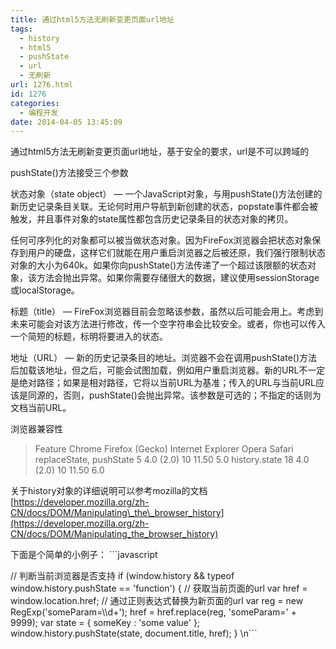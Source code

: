 ```yaml
---
title: 通过html5方法无刷新变更页面url地址
tags:
  - history
  - html5
  - pushState
  - url
  - 无刷新
url: 1276.html
id: 1276
categories:
  - 编程开发
date: 2014-04-05 13:45:09
---
```


通过html5方法无刷新变更页面url地址，基于安全的要求，url是不可以跨域的  

pushState()方法接受三个参数  

状态对象（state object） — 一个JavaScript对象，与用pushState()方法创建的新历史记录条目关联。无论何时用户导航到新创建的状态，popstate事件都会被触发，并且事件对象的state属性都包含历史记录条目的状态对象的拷贝。  

任何可序列化的对象都可以被当做状态对象。因为FireFox浏览器会把状态对象保存到用户的硬盘，这样它们就能在用户重启浏览器之后被还原，我们强行限制状态对象的大小为640k。如果你向pushState()方法传递了一个超过该限额的状态对象，该方法会抛出异常。如果你需要存储很大的数据，建议使用sessionStorage或localStorage。  

标题（title） — FireFox浏览器目前会忽略该参数，虽然以后可能会用上。考虑到未来可能会对该方法进行修改，传一个空字符串会比较安全。或者，你也可以传入一个简短的标题，标明将要进入的状态。  

地址（URL） — 新的历史记录条目的地址。浏览器不会在调用pushState()方法后加载该地址，但之后，可能会试图加载，例如用户重启浏览器。新的URL不一定是绝对路径；如果是相对路径，它将以当前URL为基准；传入的URL与当前URL应该是同源的，否则，pushState()会抛出异常。该参数是可选的；不指定的话则为文档当前URL。  

浏览器兼容性

> Feature Chrome Firefox (Gecko) Internet Explorer Opera Safari replaceState, pushState 5 4.0 (2.0) 10 11.50 5.0 history.state 18 4.0 (2.0) 10 11.50 6.0

关于history对象的详细说明可以参考mozilla的文档 [https://developer.mozilla.org/zh-CN/docs/DOM/Manipulating\_the\_browser_history](https://developer.mozilla.org/zh-CN/docs/DOM/Manipulating_the_browser_history)  

下面是个简单的小例子： ```javascript  

// 判断当前浏览器是否支持 if (window.history && typeof window.history.pushState == 'function') { // 获取当前页面的url var href = window.location.href; // 通过正则表达式替换为新页面的url var reg = new RegExp('someParam=\\\d+'); href = href.replace(reg, 'someParam=' + 9999); var state = { someKey : 'some value' }; window.history.pushState(state, document.title, href); } \\n```